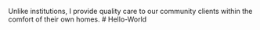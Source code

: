 Unlike institutions, I provide quality care to our community clients within the comfort of their own homes. # Hello-World
